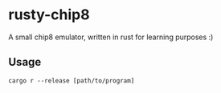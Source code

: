 # rusty-chip8
A small chip8 emulator, written in rust for learning purposes :)

## Usage
`cargo r --release [path/to/program]`
